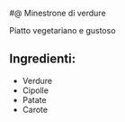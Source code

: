 #@ Minestrone di verdure

Piatto vegetariano e gustoso

## Ingredienti:
* Verdure
* Cipolle
* Patate
* Carote
